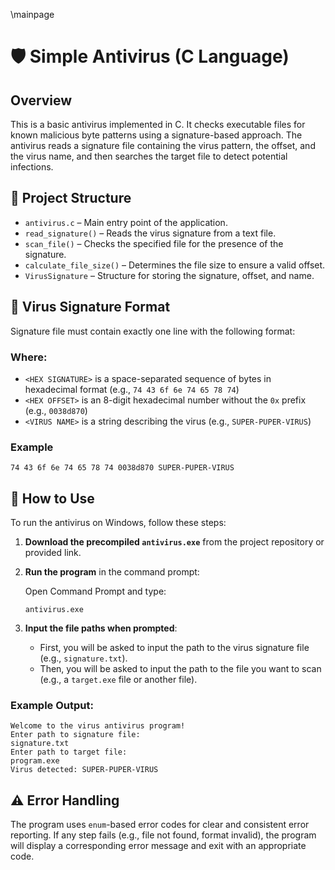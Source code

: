 \mainpage
# 🛡️ Simple Antivirus (C Language)

## Overview

This is a basic antivirus implemented in C. It checks executable files for known
malicious byte patterns using a signature-based approach. The antivirus reads a signature
file containing the virus pattern, the offset, and the virus name, and then searches
the target file to detect potential infections.

## 📁 Project Structure

- `antivirus.c` – Main entry point of the application.
- `read_signature()` – Reads the virus signature from a text file.
- `scan_file()` – Checks the specified file for the presence of the signature.
- `calculate_file_size()` – Determines the file size to ensure a valid offset.
- `VirusSignature` – Structure for storing the signature, offset, and name.

## 🧬 Virus Signature Format

Signature file must contain exactly one line with the following format:
<HEX SIGNATURE> <HEX OFFSET> <VIRUS NAME>

### Where:
- `<HEX SIGNATURE>` is a space-separated sequence of bytes in hexadecimal format 
  (e.g., `74 43 6f 6e 74 65 78 74`)
- `<HEX OFFSET>` is an 8-digit hexadecimal number without the `0x` prefix 
  (e.g., `0038d870`)
- `<VIRUS NAME>` is a string describing the virus (e.g., `SUPER-PUPER-VIRUS`)

### Example

    74 43 6f 6e 74 65 78 74 0038d870 SUPER-PUPER-VIRUS

## 🧪 How to Use

To run the antivirus on Windows, follow these steps:

1. **Download the precompiled `antivirus.exe`** from the project repository or provided link.

2. **Run the program** in the command prompt:

    Open Command Prompt and type:

    ```
    antivirus.exe
    ```

3. **Input the file paths when prompted**:

    - First, you will be asked to input the path to the virus signature file (e.g., `signature.txt`).
    - Then, you will be asked to input the path to the file you want to scan (e.g., a `target.exe` file or another file).

### Example Output:
    Welcome to the virus antivirus program!
    Enter path to signature file:
    signature.txt
    Enter path to target file:
    program.exe
    Virus detected: SUPER-PUPER-VIRUS

## ⚠️ Error Handling

The program uses `enum`-based error codes for clear and consistent error reporting. 
If any step fails (e.g., file not found, format invalid), the program will display a corresponding error message 
and exit with an appropriate code.
